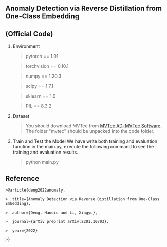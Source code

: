 ﻿## Anomaly Detection via Reverse Distillation from One-Class Embedding 
 ## (Official Code)

1. Environment
	> pytorch == 1.91
	
	> torchvision == 0.10.1
	
	> numpy == 1.20.3
	
	> scipy == 1.7.1
	
	> sklearn == 1.0
	
	> PIL == 8.3.2
2. Dataset
    > You should download MVTec from [MVTec AD: MVTec Software](https://www.mvtec.com/company/research/datasets/mvtec-ad/). The folder "mvtec" should be unpacked into the code folder.
3. Train and Test the Model
We have write both training and evaluation function in the main.py, execute the following command to see the training and evaluation results.
    > python main.py
    
 ## Reference

    >@article{deng2022anomaly,
    
    >  title={Anomaly Detection via Reverse Distillation from One-Class Embedding},
    
    >  author={Deng, Hanqiu and Li, Xingyu},
    
    >  journal={arXiv preprint arXiv:2201.10703},
    
    >  year={2022}
    
    >}
